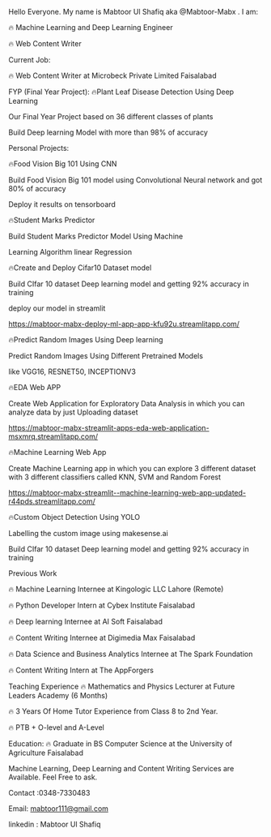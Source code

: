 Hello Everyone. My name is Mabtoor Ul Shafiq aka @Mabtoor-Mabx . I am: 


🔥 Machine Learning and Deep Learning Engineer

🔥 Web Content Writer 


Current Job:

🔥 Web Content Writer at Microbeck Private Limited Faisalabad


FYP (Final Year Project):
🔥Plant Leaf Disease Detection Using Deep Learning
  
  Our Final Year Project based on 36 different classes of plants 
  
  Build Deep learning Model with more than 98% of accuracy


Personal Projects:

🔥Food Vision Big 101 Using CNN
  
  Build Food Vision Big 101 model using Convolutional Neural network and got 80% of accuracy
  
  Deploy it results on tensorboard

🔥Student Marks Predictor
  
  Build Student Marks Predictor Model Using Machine
  
  Learning Algorithm linear Regression

🔥Create and Deploy Cifar10 Dataset model
  
  Build CIfar 10 dataset Deep learning model and getting 92% accuracy in training
  
  deploy our model in streamlit
  
  https://mabtoor-mabx-deploy-ml-app-app-kfu92u.streamlitapp.com/

🔥Predict Random Images Using Deep learning
  
  Predict Random Images Using Different Pretrained Models
  
  like VGG16, RESNET50, INCEPTIONV3

🔥EDA Web APP
  
  Create Web Application for Exploratory Data Analysis in which you can analyze data by just Uploading dataset
  
  https://mabtoor-mabx-streamlit-apps-eda-web-application-msxmrq.streamlitapp.com/

🔥Machine Learning Web App
  
  Create Machine Learning app in which you can explore 3 different dataset with 3 different classifiers called KNN, SVM and Random Forest
  
  https://mabtoor-mabx-streamlit--machine-learning-web-app-updated-r44pds.streamlitapp.com/

🔥Custom Object Detection Using YOLO
  
  Labelling the custom image using makesense.ai
  
  Build CIfar 10 dataset Deep learning model and getting 92% accuracy in training



Previous Work

🔥 Machine Learning Internee at Kingologic LLC Lahore (Remote)

🔥 Python Developer Intern at Cybex Institute Faisalabad

🔥 Deep learning Internee at AI Soft Faisalabad

🔥 Content Writing Internee at Digimedia Max Faisalabad

🔥 Data Science and Business Analytics Internee at The Spark Foundation

🔥 Content Writing Intern at The AppForgers



Teaching Experience
🔥 Mathematics and Physics Lecturer at Future Leaders Academy (6 Months)

🔥 3 Years Of Home Tutor Experience from Class 8 to 2nd Year. 

🔥 PTB + O-level and A-Level

Education:
🔥 Graduate in BS Computer Science at the University of Agriculture Faisalabad


Machine Learning, Deep Learning and Content Writing Services are Available. Feel Free to ask. 

Contact :0348-7330483

Email: mabtoor111@gmail.com

linkedin : Mabtoor Ul Shafiq


